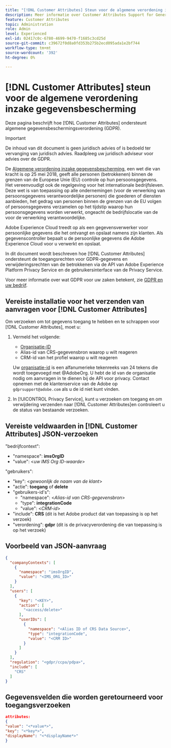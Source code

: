 ```yaml
---
title: "[!DNL Customer Attributes] Steun voor de algemene verordening inzake gegevensbescherming"
description: Meer informatie over Customer Attributes Support for General Data Protection Regulation
feature: Customer Attributes
topic: Administration
role: Admin
level: Experienced
exl-id: 02417c0c-6780-4699-9470-f1685c3cd25d
source-git-commit: c39672f0d8a0fd353b275b2ecd095ada1e2bf744
workflow-type: tm+mt
source-wordcount: '392'
ht-degree: 0%

---
```


# [!DNL Customer Attributes] steun voor de algemene verordening inzake gegevensbescherming

Deze pagina beschrijft hoe [!DNL Customer Attributes] ondersteunt algemene gegevensbeschermingsverordening (GDPR).

>[!IMPORTANT]
>
>De inhoud van dit document is geen juridisch advies of is bedoeld ter vervanging van juridisch advies. Raadpleeg uw juridisch adviseur voor advies over de GDPR.

De [Algemene verordening inzake gegevensbescherming](https://business.adobe.com/privacy/general-data-protection-regulation.html), een wet die van kracht is op 25 mei 2018, geeft alle personen (betrokkenen) binnen de grenzen van de Europese Unie (EU) controle op hun persoonsgegevens. Het vereenvoudigt ook de regelgeving voor het internationale bedrijfsleven. Deze wet is van toepassing op alle ondernemingen (voor de verwerking van persoonsgegevens verantwoordelijke personen) die goederen of diensten aanbieden, het gedrag van personen binnen de grenzen van de EU volgen of persoonsgegevens verzamelen op het tijdstip waarop hun persoonsgegevens worden verwerkt, ongeacht de bedrijfslocatie van de voor de verwerking verantwoordelijke.

Adobe Experience Cloud treedt op als een gegevensverwerker voor persoonlijke gegevens die het ontvangt en opslaat namens zijn klanten. Als gegevenscontroller bepaalt u de persoonlijke gegevens die Adobe Experience Cloud voor u verwerkt en opslaat.

In dit document wordt beschreven hoe [!DNL Customer Attributes] ondersteunt de toegangsrechten voor GDPR-gegevens en verwijderingsrechten van de betrokkenen via de API van Adobe Experience Platform Privacy Service en de gebruikersinterface van de Privacy Service.

Voor meer informatie over wat GDPR voor uw zaken betekent, zie [GDPR en uw bedrijf](https://business.adobe.com/privacy/general-data-protection-regulation.html).

## Vereiste installatie voor het verzenden van aanvragen voor [!DNL Customer Attributes]

Om verzoeken om tot gegevens toegang te hebben en te schrappen voor [!DNL Customer Attributes], moet u:

1. Vermeld het volgende:

   * [Organisatie-ID](../../administration/organizations.md)
   * Alias-id van CRS-gegevensbron waarop u wilt reageren
   * CRM-id van het profiel waarop u wilt reageren

   Uw [organisatie-id](../../administration/organizations.md) is een alfanumerieke tekenreeks van 24 tekens die wordt toegevoegd met @AdobeOrg. U hebt de id van de organisatie nodig om aanvragen in te dienen bij de API voor privacy. Contact opnemen met de klantenservice van de Adobe op `gdprsupport@adobe.com` als u de id niet kunt vinden.

1. In [!UICONTROL Privacy Service], kunt u verzoeken om toegang en om verwijdering verzenden naar [!DNL Customer Attributes]en controleert u de status van bestaande verzoeken.

## Vereiste veldwaarden in [!DNL Customer Attributes] JSON-verzoeken

&quot;bedrijfcontext&quot;:

* &quot;namespace&quot;: **imsOrgID**
* &quot;value&quot;: &lt;*uw IMS Org ID-waarde*>

&quot;gebruikers&quot;:

* &quot;key&quot;: &lt;*gewoonlijk de naam van de klant*>
* &quot;actie&quot;: **toegang** of **delete**
* &quot;gebruikers-id&#39;s&quot;:
   * &quot;namespace&quot;: &lt;*Alias-id van CRS-gegevensbron*>
   * &quot;type&quot;: **integrationCode**
   * &quot;value&quot;: &lt;*CRM-id*>
* &quot;include&quot;: **CRS** (dit is het Adobe product dat van toepassing is op het verzoek)
* &quot;verordening&quot;: **gdpr** (dit is de privacyverordening die van toepassing is op het verzoek)

## Voorbeeld van JSON-aanvraag

```json
{
  "companyContexts": [
    {
      "namespace": "imsOrgID",
      "value": "<IMS_ORG_ID>"
    }
  ],
  "users": [
    {
      "key": "<KEY>",
      "action": [
        "<access/delete>"
      ],
      "userIDs": [
        {
          "namespace": "<Alias ID of CRS Data Source>",
          "type": "integrationCode",
          "value": "<CRM ID>"
        }
      ]
    }
  ],
  "regulation": "<gdpr/ccpa/pdpa>",
  "include": [
    "CRS"
  ]
}
```

## Gegevensvelden die worden geretourneerd voor toegangsverzoeken

```json
attributes:
{
"value": "<*value*>",
"key": "<*key*>",
"displayName": "<*displayName*>"
}
```
